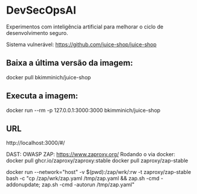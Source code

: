 # DevSecOpsAI
Experimentos com inteligência artificial para melhorar o ciclo de desenvolvimento seguro. 

Sistema vulnerável: https://github.com/juice-shop/juice-shop 
## Baixa a última versão da imagem: 
docker pull bkimminich/juice-shop
## Executa a imagem: 
docker run --rm -p 127.0.0.1:3000:3000 bkimminich/juice-shop
## URL 
http://localhost:3000/#/ 

DAST: 
OWASP ZAP: https://www.zaproxy.org/
Rodando o  via docker: 
docker pull ghcr.io/zaproxy/zaproxy:stable
docker pull zaproxy/zap-stable

docker run --network="host" -v $(pwd):/zap/wrk/:rw -t zaproxy/zap-stable bash -c "cp /zap/wrk/zap.yaml /tmp/zap.yaml && zap.sh -cmd -addonupdate; zap.sh -cmd -autorun /tmp/zap.yaml"
